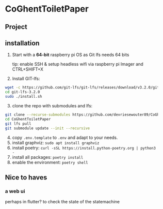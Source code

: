 # CoGhentToiletPaper

## Project

## installation

1. Start with a **64-bit** raspberry pi OS as Git lfs needs 64 bits

	tip: enable SSH & setup headless wifi via raspberry pi Imager and CTRL+SHIFT+X

2. Install GIT-lfs:
```bash
wget -c https://github.com/git-lfs/git-lfs/releases/download/v3.2.0/git-lfs-linux-arm64-v3.2.0.tar.gz -O - | tar -xvzf -
cd git-lfs-3.2.0
sudo ./install.sh
```

3. clone the repo with submodules and lfs:
```bash
git clone --recurse-submodules https://github.com/devriesewouter89/CoGhentToiletPaper/
cd CoGhentToiletPaper
git lfs pull
git submodule update --init --recursive
```
4. copy `.env.template` to `.env` and adapt to your needs.
5. install graphviz: `sudo apt install graphviz`
3. install poetry: `curl -sSL https://install.python-poetry.org | python3 -`
4. install all packages: `poetry install`
5. enable the environment: `poetry shell`


[//]: # ()
[//]: # (**optional:** Want to run docker containers? install docker:)

[//]: # (```bash)

[//]: # (curl -fsSL https://get.docker.com -o get-docker.sh && sudo sh get-docker.sh)

[//]: # (sudo groupadd docker)

[//]: # (sudo usermod -aG docker ${USER})

[//]: # (sudo reboot)

[//]: # (```)

[//]: # ()
[//]: # ()
[//]: # ()
[//]: # ()
[//]: # (### image conversion)

[//]: # ()
[//]: # (multiple approaches:)

[//]: # (1. docker)

[//]: # (2. jupyter notebook)

[//]: # (3. directly via python scripts)

[//]: # ()
[//]: # ()
[//]: # (#### docker )

[//]: # ()
[//]: # (if CUDA cores available:)

[//]: # (```bash)

[//]: # (docker build -f Dockerfile.GPU -t imageconversion .)

[//]: # (```)

[//]: # ()
[//]: # (else )

[//]: # ()
[//]: # (```bash)

[//]: # (docker build -f Dockerfile.CPU -t imageconversion .)

[//]: # (```)

[//]: # ()
[//]: # (to run with the example folders: )

[//]: # (```bash)

[//]: # (docker run --name imgconv --mount type=bind,source="$&#40;pwd&#41;"/input,target=/coghent_input --mount type=bind,source="$&#40;pwd&#41;"/output/lineart,target=/workspace/coghent_vectors --mount type=bind,source="$&#40;pwd&#41;"/output/vectors,target=/workspace/coghent_lineart imageconversion)

[//]: # ()
[//]: # (```)

[//]: # ()
[//]: # (and then to start it:)

[//]: # (```bash)

[//]: # (docker start -a imgconv)

[//]: # (```)

## Nice to haves

### a web ui

perhaps in flutter? to check the state of the statemachine